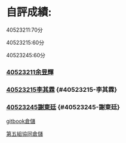 # 自評成績:

40523211:70分

40523215:60分

40523245:60分

### [40523211余昱輝](https://legacy.gitbook.com/book/s40523211/cd2018/edit#)

### [40523215李其霖](https://github.com/s40523215/cd2018) {#40523215-李其霖}

### [40523245謝東廷](https://github.com/s40523245/cd2018) {#40523245-謝東廷}

[gitbook倉儲](https://github.com/s40523211/gitbook)

[第五組協同倉儲](https://github.com/s40523211/cd2018)


